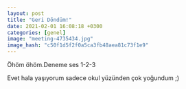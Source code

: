 ```yaml
---
layout: post
title: "Geri Döndüm!"
date: 2021-02-01 16:08:18 +0300
categories: [genel]
image: "meeting-4735434.jpg"
image_hash: "c50f1d5f2f0a5ca3fb48aea81c73f1e9"
---
```


Öhöm öhöm.Deneme ses 1-2-3

Evet hala yaşıyorum sadece okul yüzünden çok yoğundum ;)